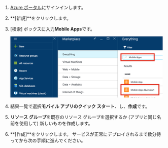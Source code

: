 1. [Azure ポータル]にサインインします。

2. **[新規]**をクリックします。

3. [検索] ボックスに入力**Mobile Apps**です。

    ![強調表示されているモバイル アプリのクイック スタートを使用して azure ポータル][quickstart]

4. 結果一覧で選択**モバイル アプリのクイック スタート**、し、**作成**です。
 
5. **リソース グループ**を既存のリソース グループを選択するか (アプリと同じ名前を使用して) 新しいものを作成します。

6. **[作成]**をクリックします。 サービスが正常にデプロイされるまで数分待ってから次の手順に進んでください。

<!-- Images. -->
[quickstart]: ./media/app-service-mobile-dotnet-backend-create-new-service/search-mobile-apps-quickstart.png

<!-- URLs. -->
[Azure ポータル]: https://portal.azure.com/

